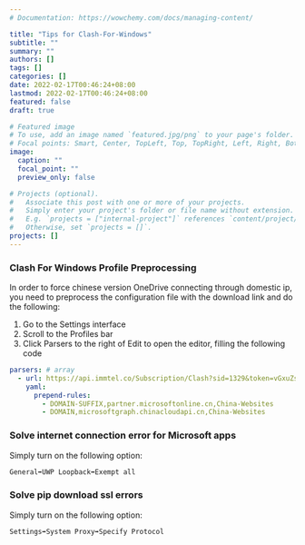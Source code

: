```yaml
---
# Documentation: https://wowchemy.com/docs/managing-content/

title: "Tips for Clash-For-Windows"
subtitle: ""
summary: ""
authors: []
tags: []
categories: []
date: 2022-02-17T00:46:24+08:00
lastmod: 2022-02-17T00:46:24+08:00
featured: false
draft: true

# Featured image
# To use, add an image named `featured.jpg/png` to your page's folder.
# Focal points: Smart, Center, TopLeft, Top, TopRight, Left, Right, BottomLeft, Bottom, BottomRight.
image:
  caption: ""
  focal_point: ""
  preview_only: false

# Projects (optional).
#   Associate this post with one or more of your projects.
#   Simply enter your project's folder or file name without extension.
#   E.g. `projects = ["internal-project"]` references `content/project/deep-learning/index.md`.
#   Otherwise, set `projects = []`.
projects: []
---
```


### Clash For Windows Profile Preprocessing

In order to force chinese version OneDrive connecting through domestic ip, you need to preprocess the configuration file with the download link and do the following:

1. Go to the Settings interface
2. Scroll to the Profiles bar
3. Click Parsers to the right of Edit to open the editor, filling the following code

``` yaml
parsers: # array
  - url: https://api.immtel.co/Subscription/Clash?sid=1329&token=vGxuZs4HAG0
    yaml:
      prepend-rules:
        - DOMAIN-SUFFIX,partner.microsoftonline.cn,China-Websites
        - DOMAIN,microsoftgraph.chinacloudapi.cn,China-Websites
```

### Solve internet connection error for Microsoft apps

Simply turn on the following option:

``` bash
General➡️UWP Loopback➡️Exempt all
```

### Solve pip download ssl errors

Simply turn on the following option:

``` bash
Settings➡️System Proxy➡️Specify Protocol
```
